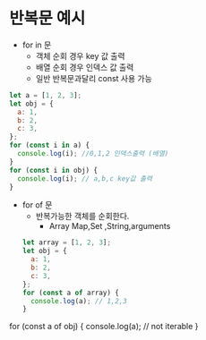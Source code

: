 # 반복문 예시

- for in 문
  - 객체 순회 경우 key 값 출력
  - 배열 순회 경우 인덱스 값 출력
  - 일반 반복문과달리 const 사용 가능

```javascript
let a = [1, 2, 3];
let obj = {
  a: 1,
  b: 2,
  c: 3,
};
for (const i in a) {
  console.log(i); //0,1,2 인덱스출력 (배열)
}
for (const i in obj) {
  console.log(i); // a,b,c key값 출력
}
```

- for of 문
  - 반복가능한 객체를 순회한다.
    - Array Map,Set ,String,arguments
  ```javascript
  let array = [1, 2, 3];
  let obj = {
    a: 1,
    b: 2,
    c: 3,
  };
  for (const a of array) {
    console.log(a); // 1,2,3
  }
  ```

for (const a of obj) {
console.log(a); // not iterable
}

```

```

